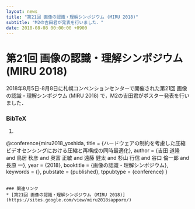 ```yaml
---
layout: news
title: "第21回 画像の認識・理解シンポジウム (MIRU 2018)"
subtitle: "M2の吉田君が発表を行いました．"
date: 2018-08-08 00:00:00 +0900
---
```


# 第21回 画像の認識・理解シンポジウム (MIRU 2018)

2018年8月5日-8月8日に札幌コンベンションセンターで開催された第21回 画像の認識・理解シンポジウム (MIRU 2018) で，M2の吉田君がポスター発表を行いました．

### BibTeX
1. ```bibtex
@conference{miru2018_yoshida,
  title = {ハードウェアの制約を考慮した圧縮ビデオセンシングにおける圧縮と再構成の同時最適化},
  author = {吉田 道隆 and 鳥居 秋彦 and 奥富 正敏 and 遠藤 健太 and 杉山 行信 and 谷口 倫一郎 and 長原 一},
  year = {2018},
  booktitle = {画像の認識・理解シンポジウム},
  keywords = {},
  pubstate = {published},
  tppubtype = {conference}
}
```

### 関連リンク
* [第21回 画像の認識・理解シンポジウム (MIRU 2018)](https://sites.google.com/view/miru2018sapporo/)
